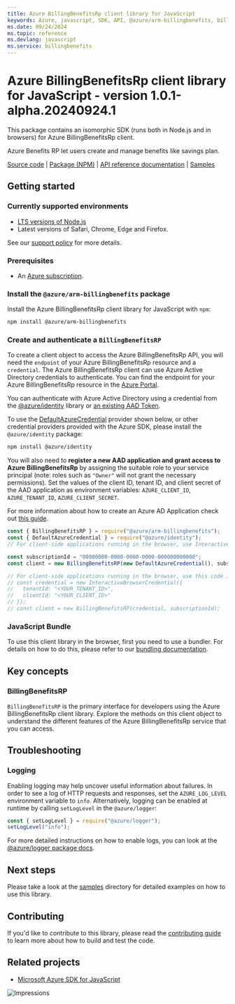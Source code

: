 ```yaml
---
title: Azure BillingBenefitsRp client library for JavaScript
keywords: Azure, javascript, SDK, API, @azure/arm-billingbenefits, billingbenefits
ms.date: 09/24/2024
ms.topic: reference
ms.devlang: javascript
ms.service: billingbenefits
---
```

# Azure BillingBenefitsRp client library for JavaScript - version 1.0.1-alpha.20240924.1 


This package contains an isomorphic SDK (runs both in Node.js and in browsers) for Azure BillingBenefitsRp client.

Azure Benefits RP let users create and manage benefits like savings plan.

[Source code](https://github.com/Azure/azure-sdk-for-js/tree/main/sdk/billingbenefits/arm-billingbenefits) |
[Package (NPM)](https://www.npmjs.com/package/@azure/arm-billingbenefits) |
[API reference documentation](/javascript/api/@azure/arm-billingbenefits) |
[Samples](https://github.com/Azure-Samples/azure-samples-js-management)

## Getting started

### Currently supported environments

- [LTS versions of Node.js](https://github.com/nodejs/release#release-schedule)
- Latest versions of Safari, Chrome, Edge and Firefox.

See our [support policy](https://github.com/Azure/azure-sdk-for-js/blob/main/SUPPORT.md) for more details.

### Prerequisites

- An [Azure subscription][azure_sub].

### Install the `@azure/arm-billingbenefits` package

Install the Azure BillingBenefitsRp client library for JavaScript with `npm`:

```bash
npm install @azure/arm-billingbenefits
```

### Create and authenticate a `BillingBenefitsRP`

To create a client object to access the Azure BillingBenefitsRp API, you will need the `endpoint` of your Azure BillingBenefitsRp resource and a `credential`. The Azure BillingBenefitsRp client can use Azure Active Directory credentials to authenticate.
You can find the endpoint for your Azure BillingBenefitsRp resource in the [Azure Portal][azure_portal].

You can authenticate with Azure Active Directory using a credential from the [@azure/identity][azure_identity] library or [an existing AAD Token](https://github.com/Azure/azure-sdk-for-js/blob/master/sdk/identity/identity/samples/AzureIdentityExamples.md#authenticating-with-a-pre-fetched-access-token).

To use the [DefaultAzureCredential][defaultazurecredential] provider shown below, or other credential providers provided with the Azure SDK, please install the `@azure/identity` package:

```bash
npm install @azure/identity
```

You will also need to **register a new AAD application and grant access to Azure BillingBenefitsRp** by assigning the suitable role to your service principal (note: roles such as `"Owner"` will not grant the necessary permissions).
Set the values of the client ID, tenant ID, and client secret of the AAD application as environment variables: `AZURE_CLIENT_ID`, `AZURE_TENANT_ID`, `AZURE_CLIENT_SECRET`.

For more information about how to create an Azure AD Application check out [this guide](/azure/active-directory/develop/howto-create-service-principal-portal).

```javascript
const { BillingBenefitsRP } = require("@azure/arm-billingbenefits");
const { DefaultAzureCredential } = require("@azure/identity");
// For client-side applications running in the browser, use InteractiveBrowserCredential instead of DefaultAzureCredential. See https://aka.ms/azsdk/js/identity/examples for more details.

const subscriptionId = "00000000-0000-0000-0000-000000000000";
const client = new BillingBenefitsRP(new DefaultAzureCredential(), subscriptionId);

// For client-side applications running in the browser, use this code instead:
// const credential = new InteractiveBrowserCredential({
//   tenantId: "<YOUR_TENANT_ID>",
//   clientId: "<YOUR_CLIENT_ID>"
// });
// const client = new BillingBenefitsRP(credential, subscriptionId);
```


### JavaScript Bundle
To use this client library in the browser, first you need to use a bundler. For details on how to do this, please refer to our [bundling documentation](https://aka.ms/AzureSDKBundling).

## Key concepts

### BillingBenefitsRP

`BillingBenefitsRP` is the primary interface for developers using the Azure BillingBenefitsRp client library. Explore the methods on this client object to understand the different features of the Azure BillingBenefitsRp service that you can access.

## Troubleshooting

### Logging

Enabling logging may help uncover useful information about failures. In order to see a log of HTTP requests and responses, set the `AZURE_LOG_LEVEL` environment variable to `info`. Alternatively, logging can be enabled at runtime by calling `setLogLevel` in the `@azure/logger`:

```javascript
const { setLogLevel } = require("@azure/logger");
setLogLevel("info");
```

For more detailed instructions on how to enable logs, you can look at the [@azure/logger package docs](https://github.com/Azure/azure-sdk-for-js/tree/main/sdk/core/logger).

## Next steps

Please take a look at the [samples](https://github.com/Azure-Samples/azure-samples-js-management) directory for detailed examples on how to use this library.

## Contributing

If you'd like to contribute to this library, please read the [contributing guide](https://github.com/Azure/azure-sdk-for-js/blob/main/CONTRIBUTING.md) to learn more about how to build and test the code.

## Related projects

- [Microsoft Azure SDK for JavaScript](https://github.com/Azure/azure-sdk-for-js)

![Impressions](https://azure-sdk-impressions.azurewebsites.net/api/impressions/azure-sdk-for-js%2Fsdk%2Fbillingbenefits%2Farm-billingbenefits%2FREADME.png)

[azure_cli]: /cli/azure
[azure_sub]: https://azure.microsoft.com/free/
[azure_sub]: https://azure.microsoft.com/free/
[azure_portal]: https://portal.azure.com
[azure_identity]: https://github.com/Azure/azure-sdk-for-js/tree/main/sdk/identity/identity
[defaultazurecredential]: https://github.com/Azure/azure-sdk-for-js/tree/main/sdk/identity/identity#defaultazurecredential

